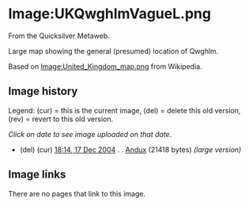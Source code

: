 
# Image:UKQwghlmVagueL.png

From the Quicksilver Metaweb.

Large map showing the general (presumed) location of Qwghlm.

Based on [Image:United\_Kingdom\_map.png](/http-en-wikipedia-org-wiki-image-united-kingdom-map-png) from Wikipedia.

## Image history


Legend: (cur) = this is the current image, (del) = delete
this old version, (rev) = revert to this old version.
  
*Click on date to see image uploaded on that date*.
* (del) (cur) [18:14, 17 Dec 2004](/wiki-upload-7-76-ukqwghlmvaguel-png) . . [Andux](/user-andux) (21418 bytes) *(large version)*


## Image links


There are no pages that link to this image.
